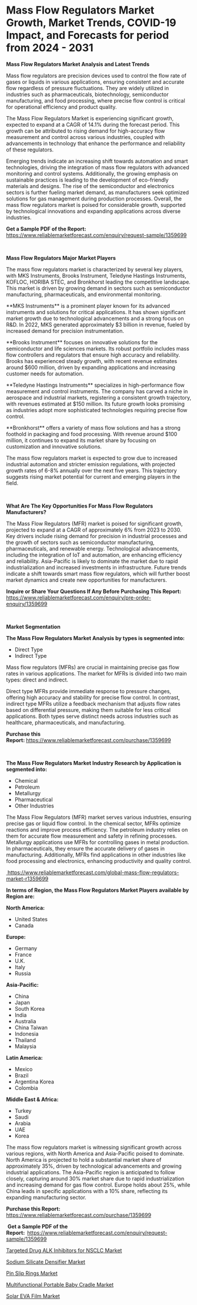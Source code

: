 <p><h1>Mass Flow Regulators Market Growth, Market Trends, COVID-19 Impact, and Forecasts for period from 2024 - 2031</h1></p><p><strong>Mass Flow Regulators Market Analysis and Latest Trends</strong></p>
<p><p>Mass flow regulators are precision devices used to control the flow rate of gases or liquids in various applications, ensuring consistent and accurate flow regardless of pressure fluctuations. They are widely utilized in industries such as pharmaceuticals, biotechnology, semiconductor manufacturing, and food processing, where precise flow control is critical for operational efficiency and product quality.</p><p>The Mass Flow Regulators Market is experiencing significant growth, expected to expand at a CAGR of 14.1% during the forecast period. This growth can be attributed to rising demand for high-accuracy flow measurement and control across various industries, coupled with advancements in technology that enhance the performance and reliability of these regulators. </p><p>Emerging trends indicate an increasing shift towards automation and smart technologies, driving the integration of mass flow regulators with advanced monitoring and control systems. Additionally, the growing emphasis on sustainable practices is leading to the development of eco-friendly materials and designs. The rise of the semiconductor and electronics sectors is further fueling market demand, as manufacturers seek optimized solutions for gas management during production processes. Overall, the mass flow regulators market is poised for considerable growth, supported by technological innovations and expanding applications across diverse industries.</p></p>
<p><strong>Get a Sample PDF of the Report:&nbsp;</strong> <a href="https://www.reliablemarketforecast.com/enquiry/request-sample/1359699?utm_campaign=1834&utm_medium=2&utm_source=Github&utm_content=ia&utm_term=05122024&utm_id=mass-flow-regulators">https://www.reliablemarketforecast.com/enquiry/request-sample/1359699</a></p>
<p>&nbsp;</p>
<p><strong>Mass Flow Regulators Major Market Players</strong></p>
<p><p>The mass flow regulators market is characterized by several key players, with MKS Instruments, Brooks Instrument, Teledyne Hastings Instruments, KOFLOC, HORIBA STEC, and Bronkhorst leading the competitive landscape. This market is driven by growing demand in sectors such as semiconductor manufacturing, pharmaceuticals, and environmental monitoring.</p><p>**MKS Instruments** is a prominent player known for its advanced instruments and solutions for critical applications. It has shown significant market growth due to technological advancements and a strong focus on R&D. In 2022, MKS generated approximately $3 billion in revenue, fueled by increased demand for precision instrumentation.</p><p>**Brooks Instrument** focuses on innovative solutions for the semiconductor and life sciences markets. Its robust portfolio includes mass flow controllers and regulators that ensure high accuracy and reliability. Brooks has experienced steady growth, with recent revenue estimates around $600 million, driven by expanding applications and increasing customer needs for automation.</p><p>**Teledyne Hastings Instruments** specializes in high-performance flow measurement and control instruments. The company has carved a niche in aerospace and industrial markets, registering a consistent growth trajectory, with revenues estimated at $150 million. Its future growth looks promising as industries adopt more sophisticated technologies requiring precise flow control.</p><p>**Bronkhorst** offers a variety of mass flow solutions and has a strong foothold in packaging and food processing. With revenue around $100 million, it continues to expand its market share by focusing on customization and innovative solutions.</p><p>The mass flow regulators market is expected to grow due to increased industrial automation and stricter emission regulations, with projected growth rates of 6-8% annually over the next five years. This trajectory suggests rising market potential for current and emerging players in the field.</p></p>
<p>&nbsp;</p>
<p><strong>What Are The Key Opportunities For Mass Flow Regulators Manufacturers?</strong></p>
<p><p>The Mass Flow Regulators (MFR) market is poised for significant growth, projected to expand at a CAGR of approximately 6% from 2023 to 2030. Key drivers include rising demand for precision in industrial processes and the growth of sectors such as semiconductor manufacturing, pharmaceuticals, and renewable energy. Technological advancements, including the integration of IoT and automation, are enhancing efficiency and reliability. Asia-Pacific is likely to dominate the market due to rapid industrialization and increased investments in infrastructure. Future trends indicate a shift towards smart mass flow regulators, which will further boost market dynamics and create new opportunities for manufacturers.</p></p>
<p><strong>Inquire or Share Your Questions If Any Before Purchasing This Report:</strong> <a href="https://www.reliablemarketforecast.com/enquiry/pre-order-enquiry/1359699?utm_campaign=1834&utm_medium=2&utm_source=Github&utm_content=ia&utm_term=05122024&utm_id=mass-flow-regulators">https://www.reliablemarketforecast.com/enquiry/pre-order-enquiry/1359699</a></p>
<p>&nbsp;</p>
<p><strong>Market Segmentation</strong></p>
<p><strong>The Mass Flow Regulators Market Analysis by types is segmented into:</strong></p>
<p><ul><li>Direct Type</li><li>Indirect Type</li></ul></p>
<p><p>Mass flow regulators (MFRs) are crucial in maintaining precise gas flow rates in various applications. The market for MFRs is divided into two main types: direct and indirect. </p><p>Direct type MFRs provide immediate response to pressure changes, offering high accuracy and stability for precise flow control. In contrast, indirect type MFRs utilize a feedback mechanism that adjusts flow rates based on differential pressure, making them suitable for less critical applications. Both types serve distinct needs across industries such as healthcare, pharmaceuticals, and manufacturing.</p></p>
<p><strong>Purchase this Report:&nbsp;</strong><a href="https://www.reliablemarketforecast.com/purchase/1359699?utm_campaign=1834&utm_medium=2&utm_source=Github&utm_content=ia&utm_term=05122024&utm_id=mass-flow-regulators">https://www.reliablemarketforecast.com/purchase/1359699</a></p>
<p>&nbsp;</p>
<p><strong>The Mass Flow Regulators Market Industry Research by Application is segmented into:</strong></p>
<p><ul><li>Chemical</li><li>Petroleum</li><li>Metallurgy</li><li>Pharmaceutical</li><li>Other Industries</li></ul></p>
<p><p>The Mass Flow Regulators (MFR) market serves various industries, ensuring precise gas or liquid flow control. In the chemical sector, MFRs optimize reactions and improve process efficiency. The petroleum industry relies on them for accurate flow measurement and safety in refining processes. Metallurgy applications use MFRs for controlling gases in metal production. In pharmaceuticals, they ensure the accurate delivery of gases in manufacturing. Additionally, MFRs find applications in other industries like food processing and electronics, enhancing productivity and quality control.</p></p>
<p><a href="https://www.reliablemarketforecast.com/global-mass-flow-regulators-market-r1359699?utm_campaign=1834&utm_medium=2&utm_source=Github&utm_content=ia&utm_term=05122024&utm_id=mass-flow-regulators">&nbsp;https://www.reliablemarketforecast.com/global-mass-flow-regulators-market-r1359699</a></p>
<p><strong>In terms of Region, the Mass Flow Regulators Market Players available by Region are:</strong></p>
<p>
    <p> <strong> North America: </strong>
        <ul>
            <li>United States</li>
            <li>Canada</li>
        </ul>
        </p> 
    <p> <strong> Europe: </strong>
        <ul>
            <li>Germany</li>
            <li>France</li>
            <li>U.K.</li>
            <li>Italy</li>
            <li>Russia</li>
        </ul>
        </p> 
    <p> <strong> Asia-Pacific: </strong>
        <ul>
            <li>China</li>
            <li>Japan</li>
            <li>South Korea</li>
            <li>India</li>
            <li>Australia</li>
            <li>China Taiwan</li>
            <li>Indonesia</li>
            <li>Thailand</li>
            <li>Malaysia</li>
        </ul>
        </p> 
    <p> <strong> Latin America: </strong>
        <ul>
            <li>Mexico</li>
            <li>Brazil</li>
            <li>Argentina Korea</li>
            <li>Colombia</li>
        </ul>
        </p> 
    <p> <strong> Middle East & Africa: </strong>
        <ul>
            <li>Turkey</li>
            <li>Saudi</li>
            <li>Arabia</li>
            <li>UAE</li>
            <li>Korea</li>
        </ul>
    </p>
    </p>
<p><p>The mass flow regulators market is witnessing significant growth across various regions, with North America and Asia-Pacific poised to dominate. North America is projected to hold a substantial market share of approximately 35%, driven by technological advancements and growing industrial applications. The Asia-Pacific region is anticipated to follow closely, capturing around 30% market share due to rapid industrialization and increasing demand for gas flow control. Europe holds about 25%, while China leads in specific applications with a 10% share, reflecting its expanding manufacturing sector.</p></p>
<p><strong>Purchase this Report: </strong><a href="https://www.reliablemarketforecast.com/purchase/1359699?utm_campaign=1834&utm_medium=2&utm_source=Github&utm_content=ia&utm_term=05122024&utm_id=mass-flow-regulators">https://www.reliablemarketforecast.com/purchase/1359699</a></p>
<p>&nbsp;<strong>Get a Sample PDF of the Report:&nbsp;&nbsp;</strong><a href="https://www.reliablemarketforecast.com/enquiry/request-sample/1359699?utm_campaign=1834&utm_medium=2&utm_source=Github&utm_content=ia&utm_term=05122024&utm_id=mass-flow-regulators">https://www.reliablemarketforecast.com/enquiry/request-sample/1359699</a></p>
<p><strong></strong></p>
<p><p><a href="https://www.linkedin.com/pulse/targeted-drug-alk-inhibitors-nsclc-market-research-report-2024-2031-clxne?utm_campaign=1834&utm_medium=2&utm_source=Github&utm_content=ia&utm_term=05122024&utm_id=mass-flow-regulators">Targeted Drug ALK Inhibitors for NSCLC Market</a></p><p><a href="https://www.linkedin.com/pulse/sodium-silicate-densifier-market-analysis-report-predicts-qrz6e?utm_campaign=1834&utm_medium=2&utm_source=Github&utm_content=ia&utm_term=05122024&utm_id=mass-flow-regulators">Sodium Silicate Densifier Market</a></p><p><a href="https://issuu.com/reportprime-2/docs/pin-slip-rings-market-size-2030.pptx?utm_campaign=1834&utm_medium=2&utm_source=Github&utm_content=ia&utm_term=05122024&utm_id=mass-flow-regulators">Pin Slip Rings Market</a></p><p><a href="https://issuu.com/reportprime-2/docs/multifunctional-portable-baby-cradle-market-size-2?utm_campaign=1834&utm_medium=2&utm_source=Github&utm_content=ia&utm_term=05122024&utm_id=mass-flow-regulators">Multifunctional Portable Baby Cradle Market</a></p><p><a href="https://www.linkedin.com/pulse/evaluating-current-future-growth-potential-solar-eva-film-nt9ue?utm_campaign=1834&utm_medium=2&utm_source=Github&utm_content=ia&utm_term=05122024&utm_id=mass-flow-regulators">Solar EVA Film Market</a></p></p>